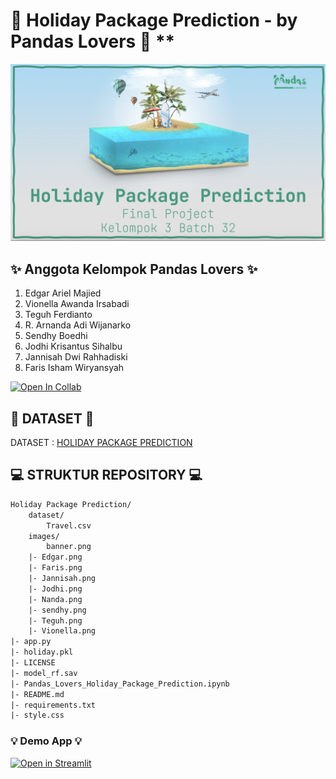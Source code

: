 # 🐼 Holiday Package Prediction - by Pandas Lovers 🐼 \*\*

<img src="images/banner.png" >

## **✨ Anggota Kelompok Pandas Lovers ✨**

1. Edgar Ariel Majied
2. Vionella Awanda Irsabadi
3. Teguh Ferdianto
4. R. Arnanda Adi Wijanarko
5. Sendhy Boedhi
6. Jodhi Krisantus Sihalbu
7. Jannisah Dwi Rahhadiski
8. Faris Isham Wiryansyah

[![Open In Collab](https://colab.research.google.com/assets/colab-badge.svg)](https://colab.research.google.com/drive/1og6cvaGaytVXbDfEG2YFAhy9YhaIQPVY?usp=sharing#scrollTo=fQlFGqU0NjD-)

## **📌 DATASET 📌**

DATASET : [HOLIDAY PACKAGE PREDICTION](https://www.kaggle.com/datasets/susant4learning/holiday-package-purchase-prediction)

## **💻 STRUKTUR REPOSITORY 💻**

```html
Holiday Package Prediction/ 
    dataset/ 
        Travel.csv 
    images/ 
        banner.png
    |- Edgar.png 
    |- Faris.png 
    |- Jannisah.png 
    |- Jodhi.png 
    |- Nanda.png 
    |- sendhy.png 
    |- Teguh.png 
    |- Vionella.png 
|- app.py 
|- holiday.pkl 
|- LICENSE 
|- model_rf.sav 
|- Pandas_Lovers_Holiday_Package_Prediction.ipynb 
|- README.md 
|- requirements.txt 
|- style.css
```

### **💡 Demo App 💡**

[![Open in Streamlit](https://static.streamlit.io/badges/streamlit_badge_black_white.svg)](https://finalproject.streamlit.app/)
